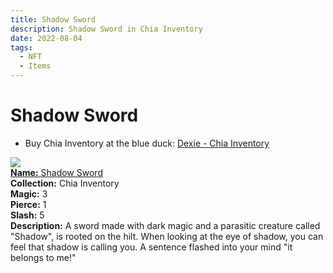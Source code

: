 ```yaml
---
title: Shadow Sword
description: Shadow Sword in Chia Inventory
date: 2022-08-04
tags:
  - NFT
  - Items
---
```


# Shadow Sword

- Buy Chia Inventory at the blue duck: [Dexie - Chia Inventory](https://dexie.space/offers/col16fpva26fhdjp2echs3cr7c30gzl7qe67hu9grtsjcqldz354asjsyzp6wx/xch)

<div class="item_thumbnail_detail">
<img src="https://qu5hfuo5icczlrdyw4a55bdiw7ivp5usk52kt4dm5tk6yienrq.arweave.net/hTpy0d1AhZXEeLcB3oRot9FX9pJXdKnwbOzV7CCN-jA"><br/>
<div><a href="https://www.spacescan.io/xch/coin/0xbf7cf1af60cf56fc46c2d225c0ce0f6d745afa0fc55091e69bff14b1ea80a625"><strong>Name:</strong> Shadow Sword</a></div>
<div><strong>Collection:</strong> Chia Inventory</div>
<div><strong>Magic:</strong> 3</div>
<div><strong>Pierce:</strong> 1</div>
<div><strong>Slash:</strong> 5</div>
<div><strong>Description:</strong> A sword made with dark magic and a parasitic creature called "Shadow", is rooted on the hilt. When looking at the eye of shadow, you can feel that shadow is calling you. A sentence flashed into your mind "it belongs to me!"</div>
</div>

